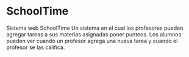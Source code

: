 # SchoolTime
Sistema web SchoolTime
Un sistema en el cual los profesores pueden agregar tareas a sus materias asignadas poner punteos.
Los alumnos pueden ver cuando un profesor agrega una nueva tarea y cuando el profesor se las califica.
